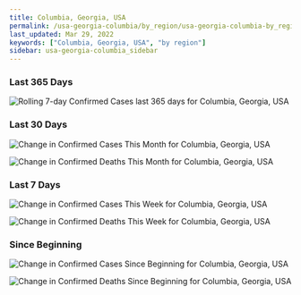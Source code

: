 ```yaml
---
title: Columbia, Georgia, USA
permalink: /usa-georgia-columbia/by_region/usa-georgia-columbia-by_region.html
last_updated: Mar 29, 2022
keywords: ["Columbia, Georgia, USA", "by region"]
sidebar: usa-georgia-columbia_sidebar
---
```


<h3>Last 365 Days</h3>

![Rolling 7-day Confirmed Cases last 365 days for Columbia, Georgia, USA](/covid_tracker/images/graphs/usa-georgia-columbia-weekly_totals_graph.png)

<h3>Last 30 Days</h3>

![Change in Confirmed Cases This Month for Columbia, Georgia, USA](/covid_tracker/images/graphs/usa-georgia-columbia-delta_confirmed-30_days_graph.png)

![Change in Confirmed Deaths This Month for Columbia, Georgia, USA](/covid_tracker/images/graphs/usa-georgia-columbia-delta_deaths-30_days_graph.png)

<h3>Last 7 Days</h3>

![Change in Confirmed Cases This Week for Columbia, Georgia, USA](/covid_tracker/images/graphs/usa-georgia-columbia-delta_confirmed-7_days_graph.png)

![Change in Confirmed Deaths This Week for Columbia, Georgia, USA](/covid_tracker/images/graphs/usa-georgia-columbia-delta_deaths-7_days_graph.png)

<h3>Since Beginning</h3>

![Change in Confirmed Cases Since Beginning for Columbia, Georgia, USA](/covid_tracker/images/graphs/usa-georgia-columbia-delta_confirmed-since_beginning_graph.png)

![Change in Confirmed Deaths Since Beginning for Columbia, Georgia, USA](/covid_tracker/images/graphs/usa-georgia-columbia-delta_deaths-since_beginning_graph.png)
